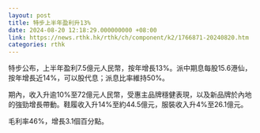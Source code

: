 ```yaml
---
layout: post
title: 特步上半年盈利升13%
date: 2024-08-20 12:18:29.000000000 +08:00
link: https://news.rthk.hk/rthk/ch/component/k2/1766871-20240820.htm
categories: rthk
---
```


特步公布，上半年盈利7.5億元人民幣，按年增長13%。派中期息每股15.6港仙，按年增長近14%，可以股代息；派息比率維持50%。

期內，收入升逾10%至72億元人民幣，受惠主品牌穩健表現，以及新品牌於內地的強勁增長帶動。鞋履收入升14%至約44.5億元，服裝收入升4%至26.1億元。

毛利率46%，增長3.1個百分點。
